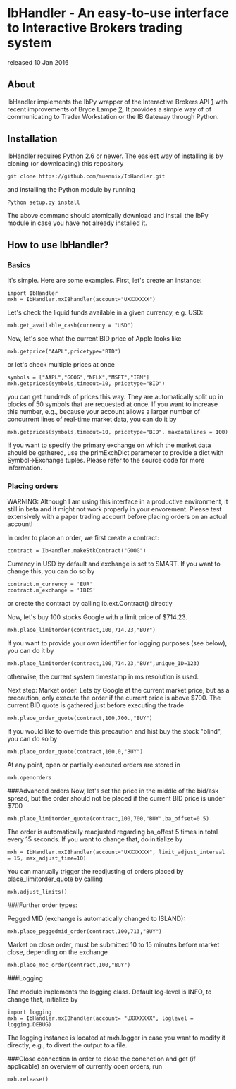 IbHandler - An easy-to-use interface to Interactive Brokers trading system
==============================================================================
released 10 Jan 2016

About
------------------------------------------------------------------------------
IbHandler implements the IbPy wrapper of the Interactive Brokers API [1] with recent improvements of Bryce Lampe [2]. It provides a simple way of of communicating to Trader Workstation or the IB Gateway through Python.

Installation
------------------------------------------------------------------------------
IbHandler requires Python 2.6 or newer. The easiest way of installing is by cloning (or downloading) this repository 

	git clone https://github.com/muennix/IbHandler.git

and installing the Python module by running

	Python setup.py install

The above command should atomically download and install the IbPy module in case you  have not already installed it.


How to use IbHandler?
------------------------------------------------------------------------------
### Basics

It's simple. Here are some examples. First, let's create an instance:

	import IbHandler
	mxh = IbHandler.mxIBhandler(account="UXXXXXXX")
	
Let's check the liquid funds available in a given currency, e.g. USD:

	mxh.get_available_cash(currency = "USD")
	
Now, let's see what the current BID price of Apple looks like

	mxh.getprice("AAPL",pricetype="BID")
	
or let's check multiple prices at once

	symbols = ["AAPL","GOOG","NFLX","MSFT","IBM"]
	mxh.getprices(symbols,timeout=10, pricetype="BID")
	
you can get hundreds of prices this way. They are automatically split up in blocks of 50 symbols that are requested at once. If you want to increase this number, e.g., because your account allows a larger number of concurrent lines of real-time market data, you can do it by
	
	mxh.getprices(symbols,timeout=10, pricetype="BID", maxdatalines = 100)
	
If you want to specify the primary exchange on which the market data should be gathered, use the primExchDict parameter to provide a dict with Symbol->Exchange tuples. Please refer to the source code for more information.

### Placing orders
WARNING: Although I am using this interface in a productive environment, it still in beta and it might not work properly in your envorement. Please test extensively with a paper trading account before placing orders on an actual account!

In order to place an order, we first create a contract:

	contract = IbHandler.makeStkContract("GOOG")

Currency in USD by default and exchange is set to SMART. If you want to change this, you can do so by

	contract.m_currency = 'EUR'
	contract.m_exchange = 'IBIS'	

or create the contract by calling ib.ext.Contract() directly

Now, let's buy 100 stocks Google with a limit price of $714.23.

	mxh.place_limitorder(contract,100,714.23,"BUY")
	
If you want to provide your own identifier for logging purposes (see below), you can do it by

	mxh.place_limitorder(contract,100,714.23,"BUY",unique_ID=123)
	
otherwise, the current system timestamp in ms resolution is used.

Next step: Market order. Lets by Google at the current market price, but as a precaution, only execute the order if the current price is above $700. The current BID quote is gathered just before executing the trade

	mxh.place_order_quote(contract,100,700.,"BUY")
	
If you would like to override this precaution and hist buy the stock "blind", you can do so by 

	mxh.place_order_quote(contract,100,0,"BUY")

At any point, open or partially executed orders are stored in

	mxh.openorders

###Advanced orders
Now, let's set the price in the middle of the bid/ask spread, but the order should not be placed if the current BID price is under $700

	mxh.place_limitorder_quote(contract,100,700,"BUY",ba_offset=0.5)

The order is automatically readjusted regarding ba_offest 5 times in total every 15 seconds. If you want to change that, do initialize by

	mxh = IbHandler.mxIBhandler(account="UXXXXXXX", limit_adjust_interval = 15, max_adjust_time=10)

You can manually trigger the readjusting of orders placed by place_limitorder_quote by calling 

	mxh.adjust_limits()

###Further order types: 

Pegged MID (exchange is automatically changed to ISLAND):

	mxh.place_peggedmid_order(contract,100,713,"BUY")

Market on close order, must be submitted 10 to 15 minutes before market close, depending on the exchange
	
	mxh.place_moc_order(contract,100,"BUY")

###Logging

The module implements the logging class. Default log-level is INFO, to change that, initialize by 

	import logging
	mxh = IbHandler.mxIBhandler(account= "UXXXXXXX", loglevel = logging.DEBUG)

The logging instance is located at mxh.logger in case you want to modify it directly, e.g., to divert the output to a file. 

###Close connection
In order to close the conenction and get (if applicable) an overview of currently open orders, run

	mxh.release()

[1]: https://code.google.com/p/ibpy/
[2]: https://github.com/blampe/IbPy